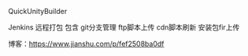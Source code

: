 QuickUnityBuilder

  Jenkins 远程打包
  包含 git分支管理 ftp脚本上传 cdn脚本刷新 安装包fir上传

博客：https://www.jianshu.com/p/fef2508ba0df
